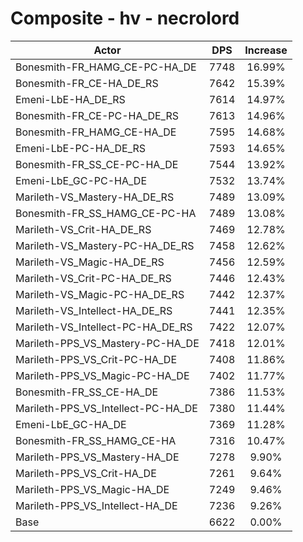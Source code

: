 # Composite - hv - necrolord
| Actor | DPS | Increase |
|---|:---:|:---:|
|Bonesmith-FR_HAMG_CE-PC-HA_DE|7748|16.99%|
|Bonesmith-FR_CE-HA_DE_RS|7642|15.39%|
|Emeni-LbE-HA_DE_RS|7614|14.97%|
|Bonesmith-FR_CE-PC-HA_DE_RS|7613|14.96%|
|Bonesmith-FR_HAMG_CE-HA_DE|7595|14.68%|
|Emeni-LbE-PC-HA_DE_RS|7593|14.65%|
|Bonesmith-FR_SS_CE-PC-HA_DE|7544|13.92%|
|Emeni-LbE_GC-PC-HA_DE|7532|13.74%|
|Marileth-VS_Mastery-HA_DE_RS|7489|13.09%|
|Bonesmith-FR_SS_HAMG_CE-PC-HA|7489|13.08%|
|Marileth-VS_Crit-HA_DE_RS|7469|12.78%|
|Marileth-VS_Mastery-PC-HA_DE_RS|7458|12.62%|
|Marileth-VS_Magic-HA_DE_RS|7456|12.59%|
|Marileth-VS_Crit-PC-HA_DE_RS|7446|12.43%|
|Marileth-VS_Magic-PC-HA_DE_RS|7442|12.37%|
|Marileth-VS_Intellect-HA_DE_RS|7441|12.35%|
|Marileth-VS_Intellect-PC-HA_DE_RS|7422|12.07%|
|Marileth-PPS_VS_Mastery-PC-HA_DE|7418|12.01%|
|Marileth-PPS_VS_Crit-PC-HA_DE|7408|11.86%|
|Marileth-PPS_VS_Magic-PC-HA_DE|7402|11.77%|
|Bonesmith-FR_SS_CE-HA_DE|7386|11.53%|
|Marileth-PPS_VS_Intellect-PC-HA_DE|7380|11.44%|
|Emeni-LbE_GC-HA_DE|7369|11.28%|
|Bonesmith-FR_SS_HAMG_CE-HA|7316|10.47%|
|Marileth-PPS_VS_Mastery-HA_DE|7278|9.90%|
|Marileth-PPS_VS_Crit-HA_DE|7261|9.64%|
|Marileth-PPS_VS_Magic-HA_DE|7249|9.46%|
|Marileth-PPS_VS_Intellect-HA_DE|7236|9.26%|
|Base|6622|0.00%|
